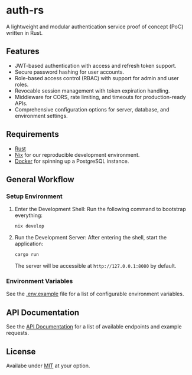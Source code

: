# auth-rs

A lightweight and modular authentication service proof of concept (PoC) written in Rust.

## Features

- JWT-based authentication with access and refresh token support.
- Secure password hashing for user accounts.
- Role-based access control (RBAC) with support for admin and user roles.
- Revocable session management with token expiration handling.
- Middleware for CORS, rate limiting, and timeouts for production-ready APIs.
- Comprehensive configuration options for server, database, and environment settings.

## Requirements

- [Rust](https://www.rust-lang.org/tools/install) 
- [Nix](https://determinate.systems/nix-installer/) for our reproducible development environment.
- [Docker](https://www.docker.com/) for spinning up a PostgreSQL instance.

## General Workflow

### Setup Environment

1. Enter the Development Shell:
   Run the following command to bootstrap everything:

   ```bash
   nix develop
   ```

2. Run the Development Server:
   After entering the shell, start the application:

   ```bash
   cargo run
   ```

   The server will be accessible at `http://127.0.0.1:8080` by default.

### Environment Variables

See the [.env.example](.env.example) file for a list of configurable environment variables.

## API Documentation

See the [API Documentation](docs/API.md) for a list of available endpoints and example requests.

## License

Availabe under [MIT](LICENSE) at your option.
